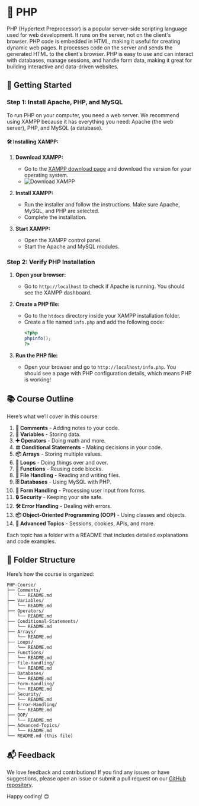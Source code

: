 # 🐘 PHP

PHP (Hypertext Preprocessor) is a popular server-side scripting language used for web development. It runs on the server, not on the client's browser. PHP code is embedded in HTML, making it useful for creating dynamic web pages. It processes code on the server and sends the generated HTML to the client's browser. PHP is easy to use and can interact with databases, manage sessions, and handle form data, making it great for building interactive and data-driven websites.

## 🚀 Getting Started

### Step 1: Install Apache, PHP, and MySQL
To run PHP on your computer, you need a web server. We recommend using XAMPP because it has everything you need: Apache (the web server), PHP, and MySQL (a database).

#### 🛠️ Installing XAMPP:
1. **Download XAMPP:**
   - Go to the [XAMPP download page](https://www.apachefriends.org/index.html) and download the version for your operating system.
   - ![Download XAMPP](https://user-images.githubusercontent.com/37245306/87191329-52e0c300-c306-11ea-9e9f-d5f7d7edb7d0.png)
   
2. **Install XAMPP:**
   - Run the installer and follow the instructions. Make sure Apache, MySQL, and PHP are selected.
   - Complete the installation.

3. **Start XAMPP:**
   - Open the XAMPP control panel.
   - Start the Apache and MySQL modules.

### Step 2: Verify PHP Installation
1. **Open your browser:**
   - Go to `http://localhost` to check if Apache is running. You should see the XAMPP dashboard.

2. **Create a PHP file:**
   - Go to the `htdocs` directory inside your XAMPP installation folder.
   - Create a file named `info.php` and add the following code:
     ```php
     <?php
     phpinfo();
     ?>
     ```

3. **Run the PHP file:**
   - Open your browser and go to `http://localhost/info.php`. You should see a page with PHP configuration details, which means PHP is working!

## 📚 Course Outline

Here’s what we’ll cover in this course:

1. **💬 Comments** - Adding notes to your code.
2. **🔢 Variables** - Storing data.
3. **➕ Operators** - Doing math and more.
4. **⚖️ Conditional Statements** - Making decisions in your code.
5. **📦 Arrays** - Storing multiple values.
6. **🔄 Loops** - Doing things over and over.
7. **🔧 Functions** - Reusing code blocks.
8. **📄 File Handling** - Reading and writing files.
9. **🗄️ Databases** - Using MySQL with PHP.
10. **📝 Form Handling** - Processing user input from forms.
11. **🔒 Security** - Keeping your site safe.
12. **🛠️ Error Handling** - Dealing with errors.
13. **📦 Object-Oriented Programming (OOP)** - Using classes and objects.
14. **🚀 Advanced Topics** - Sessions, cookies, APIs, and more.

Each topic has a folder with a README that includes detailed explanations and code examples.

## 📂 Folder Structure

Here’s how the course is organized:

```
PHP-Course/
├── Comments/
│   └── README.md
├── Variables/
│   └── README.md
├── Operators/
│   └── README.md
├── Conditional-Statements/
│   └── README.md
├── Arrays/
│   └── README.md
├── Loops/
│   └── README.md
├── Functions/
│   └── README.md
├── File-Handling/
│   └── README.md
├── Databases/
│   └── README.md
├── Form-Handling/
│   └── README.md
├── Security/
│   └── README.md
├── Error-Handling/
│   └── README.md
├── OOP/
│   └── README.md
├── Advanced-Topics/
│   └── README.md
└── README.md (this file)
```

## 📬 Feedback

We love feedback and contributions! If you find any issues or have suggestions, please open an issue or submit a pull request on our [GitHub repository](https://github.com/Konain-Raza/php).

Happy coding! 😊

